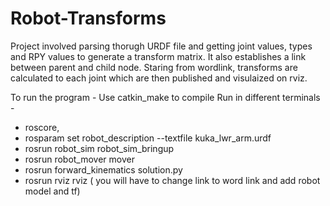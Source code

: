 # Robot-Transforms


Project involved parsing thorugh URDF file and getting joint values, types and RPY values to generate a transform matrix.
It also establishes a link between parent and child node. Staring from wordlink, transforms are calculated to each joint which are then published and visulaized on rviz. 

To run the program - 
Use catkin_make to compile 
Run in different terminals - 
- roscore, 
- rosparam set robot_description --textfile kuka_lwr_arm.urdf
- rosrun robot_sim robot_sim_bringup
- rosrun robot_mover mover
- rosrun forward_kinematics solution.py 
- rosrun rviz rviz ( you will have to change link to word link and add robot model and tf)
